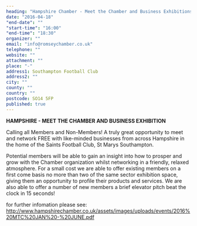 ```yaml
---
heading: "Hampshire Chamber - Meet the Chamber and Business Exhibitions"
date: "2016-04-18"
"end-date": ""
"start-time": "16:00"
"end-time": "18:30"
organizer: ""
email: "info@romseychamber.co.uk"
telephone: ""
website: ""
attachment: ""
place: "-"
address1: Southampton Football Club
address2: ""
city: ""
county: ""
country: ""
postcode: SO14 5FP
published: true
---
```



**HAMPSHIRE - MEET THE CHAMBER AND BUSINESS EXHIBITION**

Calling all Members and Non-Members! A truly great opportunity to meet and network FREE with like-minded businesses from across Hampshire in the home of the Saints Football Club, St Marys Southampton.

Potential members will be able to gain an insight into how to prosper and grow with the Chamber organization whilst networking in a friendly, relaxed atmosphere. For a small cost we are able to offer existing members on a first come basis no more than two of the same sector exhibition space, giving them an opportunity to profile their products and services. We are also able to offer a number of new members a brief elevator pitch beat the clock in 15 seconds!

for further infomation please see: http://www.hampshirechamber.co.uk/assets/images/uploads/events/2016%20MTC%20JAN%20-%20JUNE.pdf
